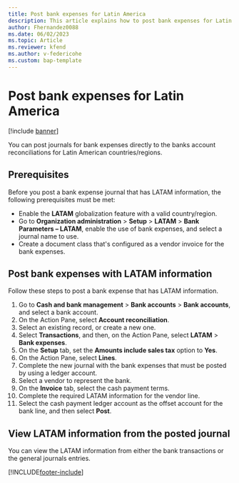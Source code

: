 ```yaml
---
title: Post bank expenses for Latin America
description: This article explains how to post bank expenses for Latin America.
author: Fhernandez0088
ms.date: 06/02/2023
ms.topic: Article
ms.reviewer: kfend
ms.author: v-federicohe 
ms.custom: bap-template
---
```


# Post bank expenses for Latin America

[!include [banner](../../includes/banner.md)]

You can post journals for bank expenses directly to the banks account reconciliations for Latin American countries/regions.

## Prerequisites

Before you post a bank expense journal that has LATAM information, the following prerequisites must be met:

- Enable the **LATAM** globalization feature with a valid country/region.
- Go to **Organization administration** \> **Setup** \> **LATAM** \> **Bank Parameters – LATAM**, enable the use of bank expenses, and select a journal name to use.
- Create a document class that's configured as a vendor invoice for the bank expenses.

## Post bank expenses with LATAM information

Follow these steps to post a bank expense that has LATAM information.

1. Go to **Cash and bank management** \> **Bank accounts** \> **Bank accounts**, and select a bank account.
2. On the Action Pane, select **Account reconciliation**.
3. Select an existing record, or create a new one.
4. Select **Transactions**, and then, on the Action Pane, select **LATAM** \> **Bank expenses**.
5. On the **Setup** tab, set the **Amounts include sales tax** option to **Yes**.
6. On the Action Pane, select **Lines**.
7. Complete the new journal with the bank expenses that must be posted by using a ledger account.
8. Select a vendor to represent the bank.
9. On the **Invoice** tab, select the cash payment terms.
10. Complete the required LATAM information for the vendor line.
11. Select the cash payment ledger account as the offset account for the bank line, and then select **Post**.

## View LATAM information from the posted journal

You can view the LATAM information from either the bank transactions or the general journals entries.

[!INCLUDE[footer-include](../../../includes/footer-banner.md)]

